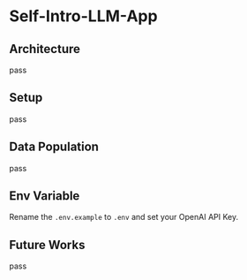 # Self-Intro-LLM-App

## Architecture

pass

## Setup
pass

## Data Population

pass

## Env Variable

Rename the `.env.example` to `.env` and set your OpenAI API Key.

## Future Works
pass
